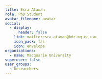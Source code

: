 ```yaml
---
title: Esra Ataman
role: PhD Student
avatar_filename: avatar
social:
  - display:
      header: false
    link: mailto:esra.ataman@hdr.mq.edu.au
    icon_pack: fas
    icon: envelope
organizations:
  - name: Macquarie University
superuser: false
user_groups:
  - Researchers
---
```

